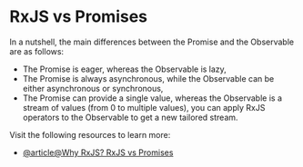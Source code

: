 # RxJS vs Promises

In a nutshell, the main differences between the Promise and the Observable are as follows:

- The Promise is eager, whereas the Observable is lazy,
- The Promise is always asynchronous, while the Observable can be either asynchronous or synchronous,
- The Promise can provide a single value, whereas the Observable is a stream of values (from 0 to multiple values),
  you can apply RxJS operators to the Observable to get a new tailored stream.

Visit the following resources to learn more:

- [@article@Why RxJS? RxJS vs Promises](https://javascript.plainenglish.io/why-rxjs-rxjs-vs-promises-b28962771d68)
